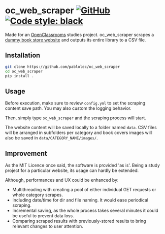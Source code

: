 # oc_web_scraper [![GitHub](https://img.shields.io/github/license/pablolec/oc_web_scraper)](https://github.com/PabloLec/oc_web_scraper/blob/main/LICENCE) [![Code style: black](https://img.shields.io/badge/code%20style-black-000000.svg)](https://github.com/psf/black)

Made for an [OpenClassrooms](https://openclassrooms.com) studies project.
oc_web_scraper scrapes a [dummy book store website](https://books.toscrape.com/) and outputs its entire library to a CSV file.

## Installation

```bash
git clone https://github.com/pablolec/oc_web_scraper
cd oc_web_scraper
pip install .
```

## Usage

Before execution, make sure to review `config.yml` to set the scraping content save path. You may also custom the logging behavior.

Then, simply type `oc_web_scraper` and the scraping process will start.

The website content will be saved locally to a folder named `data`. CSV files will be arranged in subfolders per category and book covers images will also be saved in `data/CATEGORY_NAME/images/`.

## Improvement

As the MIT Licence once said, the software is provided 'as is'. Being a study project for a particular website, its usage can hardly be extended.

Although, performances and UX could be enhanced by:
- Multithreading with creating a pool of either individual GET requests or whole category scrapes.
- Including date/time for dir and file naming. It would ease periodical scraping.
- Incremental saving, as the whole process takes several minutes it could be useful to prevent data loss.
- Comparing scraped results with previously-stored results to bring relevant changes to user attention.
